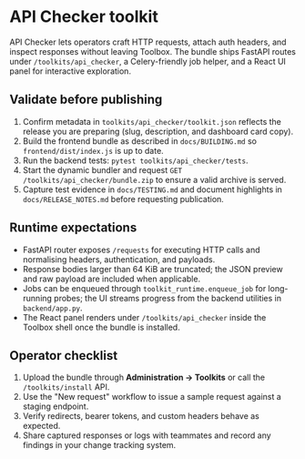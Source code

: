 # API Checker toolkit

API Checker lets operators craft HTTP requests, attach auth headers, and inspect
responses without leaving Toolbox. The bundle ships FastAPI routes under
`/toolkits/api_checker`, a Celery-friendly job helper, and a React UI panel for
interactive exploration.

## Validate before publishing

1. Confirm metadata in `toolkits/api_checker/toolkit.json` reflects the release
   you are preparing (slug, description, and dashboard card copy).
2. Build the frontend bundle as described in `docs/BUILDING.md` so
   `frontend/dist/index.js` is up to date.
3. Run the backend tests: `pytest toolkits/api_checker/tests`.
4. Start the dynamic bundler and request
   `GET /toolkits/api_checker/bundle.zip` to ensure a valid archive is served.
5. Capture test evidence in `docs/TESTING.md` and document highlights in
   `docs/RELEASE_NOTES.md` before requesting publication.

## Runtime expectations

- FastAPI router exposes `/requests` for executing HTTP calls and normalising
  headers, authentication, and payloads.
- Response bodies larger than 64 KiB are truncated; the JSON preview and raw
  payload are included when applicable.
- Jobs can be enqueued through `toolkit_runtime.enqueue_job` for long-running
  probes; the UI streams progress from the backend utilities in `backend/app.py`.
- The React panel renders under `/toolkits/api_checker` inside the Toolbox shell
  once the bundle is installed.

## Operator checklist

1. Upload the bundle through **Administration → Toolkits** or call the
   `/toolkits/install` API.
2. Use the "New request" workflow to issue a sample request against a
   staging endpoint.
3. Verify redirects, bearer tokens, and custom headers behave as expected.
4. Share captured responses or logs with teammates and record any findings in
   your change tracking system.
